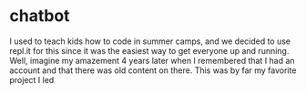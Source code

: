 # chatbot
I used to teach kids how to code in summer camps, and we decided to use repl.it for this since it was the easiest way to get everyone up and running. Well, imagine my amazement 4 years later when I remembered that I had an account and that there was old content on there. This was by far my favorite project I led
